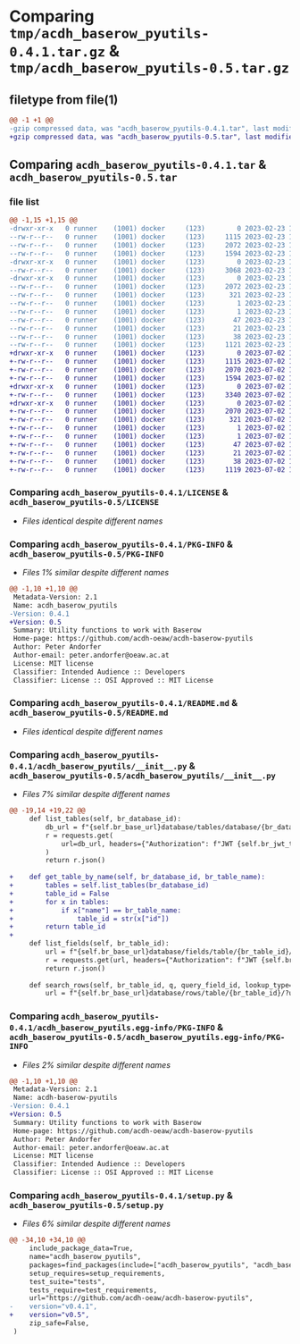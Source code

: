 # Comparing `tmp/acdh_baserow_pyutils-0.4.1.tar.gz` & `tmp/acdh_baserow_pyutils-0.5.tar.gz`

## filetype from file(1)

```diff
@@ -1 +1 @@
-gzip compressed data, was "acdh_baserow_pyutils-0.4.1.tar", last modified: Thu Feb 23 10:45:56 2023, max compression
+gzip compressed data, was "acdh_baserow_pyutils-0.5.tar", last modified: Sun Jul  2 11:06:55 2023, max compression
```

## Comparing `acdh_baserow_pyutils-0.4.1.tar` & `acdh_baserow_pyutils-0.5.tar`

### file list

```diff
@@ -1,15 +1,15 @@
-drwxr-xr-x   0 runner    (1001) docker     (123)        0 2023-02-23 10:45:56.989848 acdh_baserow_pyutils-0.4.1/
--rw-r--r--   0 runner    (1001) docker     (123)     1115 2023-02-23 10:45:30.000000 acdh_baserow_pyutils-0.4.1/LICENSE
--rw-r--r--   0 runner    (1001) docker     (123)     2072 2023-02-23 10:45:56.989848 acdh_baserow_pyutils-0.4.1/PKG-INFO
--rw-r--r--   0 runner    (1001) docker     (123)     1594 2023-02-23 10:45:30.000000 acdh_baserow_pyutils-0.4.1/README.md
-drwxr-xr-x   0 runner    (1001) docker     (123)        0 2023-02-23 10:45:56.989848 acdh_baserow_pyutils-0.4.1/acdh_baserow_pyutils/
--rw-r--r--   0 runner    (1001) docker     (123)     3068 2023-02-23 10:45:30.000000 acdh_baserow_pyutils-0.4.1/acdh_baserow_pyutils/__init__.py
-drwxr-xr-x   0 runner    (1001) docker     (123)        0 2023-02-23 10:45:56.989848 acdh_baserow_pyutils-0.4.1/acdh_baserow_pyutils.egg-info/
--rw-r--r--   0 runner    (1001) docker     (123)     2072 2023-02-23 10:45:56.000000 acdh_baserow_pyutils-0.4.1/acdh_baserow_pyutils.egg-info/PKG-INFO
--rw-r--r--   0 runner    (1001) docker     (123)      321 2023-02-23 10:45:56.000000 acdh_baserow_pyutils-0.4.1/acdh_baserow_pyutils.egg-info/SOURCES.txt
--rw-r--r--   0 runner    (1001) docker     (123)        1 2023-02-23 10:45:56.000000 acdh_baserow_pyutils-0.4.1/acdh_baserow_pyutils.egg-info/dependency_links.txt
--rw-r--r--   0 runner    (1001) docker     (123)        1 2023-02-23 10:45:56.000000 acdh_baserow_pyutils-0.4.1/acdh_baserow_pyutils.egg-info/not-zip-safe
--rw-r--r--   0 runner    (1001) docker     (123)       47 2023-02-23 10:45:56.000000 acdh_baserow_pyutils-0.4.1/acdh_baserow_pyutils.egg-info/requires.txt
--rw-r--r--   0 runner    (1001) docker     (123)       21 2023-02-23 10:45:56.000000 acdh_baserow_pyutils-0.4.1/acdh_baserow_pyutils.egg-info/top_level.txt
--rw-r--r--   0 runner    (1001) docker     (123)       38 2023-02-23 10:45:56.989848 acdh_baserow_pyutils-0.4.1/setup.cfg
--rw-r--r--   0 runner    (1001) docker     (123)     1121 2023-02-23 10:45:30.000000 acdh_baserow_pyutils-0.4.1/setup.py
+drwxr-xr-x   0 runner    (1001) docker     (123)        0 2023-07-02 11:06:55.707196 acdh_baserow_pyutils-0.5/
+-rw-r--r--   0 runner    (1001) docker     (123)     1115 2023-07-02 11:06:43.000000 acdh_baserow_pyutils-0.5/LICENSE
+-rw-r--r--   0 runner    (1001) docker     (123)     2070 2023-07-02 11:06:55.707196 acdh_baserow_pyutils-0.5/PKG-INFO
+-rw-r--r--   0 runner    (1001) docker     (123)     1594 2023-07-02 11:06:43.000000 acdh_baserow_pyutils-0.5/README.md
+drwxr-xr-x   0 runner    (1001) docker     (123)        0 2023-07-02 11:06:55.707196 acdh_baserow_pyutils-0.5/acdh_baserow_pyutils/
+-rw-r--r--   0 runner    (1001) docker     (123)     3340 2023-07-02 11:06:43.000000 acdh_baserow_pyutils-0.5/acdh_baserow_pyutils/__init__.py
+drwxr-xr-x   0 runner    (1001) docker     (123)        0 2023-07-02 11:06:55.707196 acdh_baserow_pyutils-0.5/acdh_baserow_pyutils.egg-info/
+-rw-r--r--   0 runner    (1001) docker     (123)     2070 2023-07-02 11:06:55.000000 acdh_baserow_pyutils-0.5/acdh_baserow_pyutils.egg-info/PKG-INFO
+-rw-r--r--   0 runner    (1001) docker     (123)      321 2023-07-02 11:06:55.000000 acdh_baserow_pyutils-0.5/acdh_baserow_pyutils.egg-info/SOURCES.txt
+-rw-r--r--   0 runner    (1001) docker     (123)        1 2023-07-02 11:06:55.000000 acdh_baserow_pyutils-0.5/acdh_baserow_pyutils.egg-info/dependency_links.txt
+-rw-r--r--   0 runner    (1001) docker     (123)        1 2023-07-02 11:06:55.000000 acdh_baserow_pyutils-0.5/acdh_baserow_pyutils.egg-info/not-zip-safe
+-rw-r--r--   0 runner    (1001) docker     (123)       47 2023-07-02 11:06:55.000000 acdh_baserow_pyutils-0.5/acdh_baserow_pyutils.egg-info/requires.txt
+-rw-r--r--   0 runner    (1001) docker     (123)       21 2023-07-02 11:06:55.000000 acdh_baserow_pyutils-0.5/acdh_baserow_pyutils.egg-info/top_level.txt
+-rw-r--r--   0 runner    (1001) docker     (123)       38 2023-07-02 11:06:55.707196 acdh_baserow_pyutils-0.5/setup.cfg
+-rw-r--r--   0 runner    (1001) docker     (123)     1119 2023-07-02 11:06:44.000000 acdh_baserow_pyutils-0.5/setup.py
```

### Comparing `acdh_baserow_pyutils-0.4.1/LICENSE` & `acdh_baserow_pyutils-0.5/LICENSE`

 * *Files identical despite different names*

### Comparing `acdh_baserow_pyutils-0.4.1/PKG-INFO` & `acdh_baserow_pyutils-0.5/PKG-INFO`

 * *Files 1% similar despite different names*

```diff
@@ -1,10 +1,10 @@
 Metadata-Version: 2.1
 Name: acdh_baserow_pyutils
-Version: 0.4.1
+Version: 0.5
 Summary: Utility functions to work with Baserow
 Home-page: https://github.com/acdh-oeaw/acdh-baserow-pyutils
 Author: Peter Andorfer
 Author-email: peter.andorfer@oeaw.ac.at
 License: MIT license
 Classifier: Intended Audience :: Developers
 Classifier: License :: OSI Approved :: MIT License
```

### Comparing `acdh_baserow_pyutils-0.4.1/README.md` & `acdh_baserow_pyutils-0.5/README.md`

 * *Files identical despite different names*

### Comparing `acdh_baserow_pyutils-0.4.1/acdh_baserow_pyutils/__init__.py` & `acdh_baserow_pyutils-0.5/acdh_baserow_pyutils/__init__.py`

 * *Files 7% similar despite different names*

```diff
@@ -19,14 +19,22 @@
     def list_tables(self, br_database_id):
         db_url = f"{self.br_base_url}database/tables/database/{br_database_id}/"
         r = requests.get(
             url=db_url, headers={"Authorization": f"JWT {self.br_jwt_token}"}
         )
         return r.json()
 
+    def get_table_by_name(self, br_database_id, br_table_name):
+        tables = self.list_tables(br_database_id)
+        table_id = False
+        for x in tables:
+            if x["name"] == br_table_name:
+                table_id = str(x["id"])
+        return table_id
+
     def list_fields(self, br_table_id):
         url = f"{self.br_base_url}database/fields/table/{br_table_id}/"
         r = requests.get(url, headers={"Authorization": f"JWT {self.br_jwt_token}"})
         return r.json()
 
     def search_rows(self, br_table_id, q, query_field_id, lookup_type="contains"):
         url = f"{self.br_base_url}database/rows/table/{br_table_id}/?user_field_names=true&filter__field_{query_field_id}__{lookup_type}={q}"  # noqa
```

### Comparing `acdh_baserow_pyutils-0.4.1/acdh_baserow_pyutils.egg-info/PKG-INFO` & `acdh_baserow_pyutils-0.5/acdh_baserow_pyutils.egg-info/PKG-INFO`

 * *Files 2% similar despite different names*

```diff
@@ -1,10 +1,10 @@
 Metadata-Version: 2.1
 Name: acdh-baserow-pyutils
-Version: 0.4.1
+Version: 0.5
 Summary: Utility functions to work with Baserow
 Home-page: https://github.com/acdh-oeaw/acdh-baserow-pyutils
 Author: Peter Andorfer
 Author-email: peter.andorfer@oeaw.ac.at
 License: MIT license
 Classifier: Intended Audience :: Developers
 Classifier: License :: OSI Approved :: MIT License
```

### Comparing `acdh_baserow_pyutils-0.4.1/setup.py` & `acdh_baserow_pyutils-0.5/setup.py`

 * *Files 6% similar despite different names*

```diff
@@ -34,10 +34,10 @@
     include_package_data=True,
     name="acdh_baserow_pyutils",
     packages=find_packages(include=["acdh_baserow_pyutils", "acdh_baserow_pyutils.*"]),
     setup_requires=setup_requirements,
     test_suite="tests",
     tests_require=test_requirements,
     url="https://github.com/acdh-oeaw/acdh-baserow-pyutils",
-    version="v0.4.1",
+    version="v0.5",
     zip_safe=False,
 )
```

